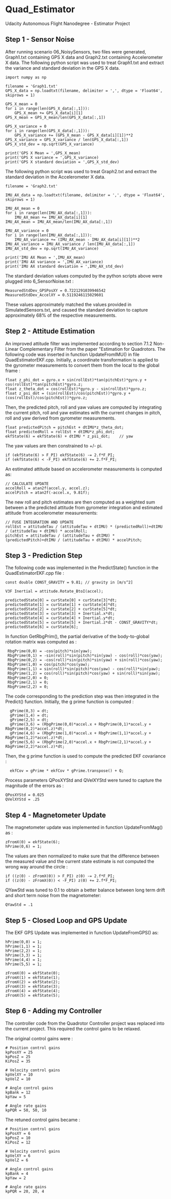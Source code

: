 # Quad_Estimator
Udacity Autonomous Flight Nanodegree - Estimator Project


## Step 1 - Sensor Noise

After running scenario 06_NoisySensors, two files were generated, Graph1.txt containing GPS X data and Graph2.txt containing Accelerometer X data. The following python script was used to treat Graph1.txt and extract the variance and standard deviation in the GPS X data.

```
import numpy as np

filename = 'Graph1.txt'
GPS_X_data = np.loadtxt(filename, delimiter = ',', dtype = 'Float64', skiprows = 1)

GPS_X_mean = 0
for i in range(len(GPS_X_data[:,1])):
    GPS_X_mean += GPS_X_data[i][1]
GPS_X_mean = GPS_X_mean/len(GPS_X_data[:,1])

GPS_X_variance = 0
for i in range(len(GPS_X_data[:,1])):
    GPS_X_variance += (GPS_X_mean - GPS_X_data[i][1])**2
GPS_X_variance = GPS_X_variance / len(GPS_X_data[:,1])
GPS_X_std_dev = np.sqrt(GPS_X_variance)

print('GPS X Mean = ',GPS_X_mean)
print('GPS X variance = ',GPS_X_variance)
print('GPS X standard deviation = ',GPS_X_std_dev)
```

The following python script was used to treat Graph2.txt and extract the standard deviation in the Accelerometer X data.

```
filename = 'Graph2.txt'

IMU_AX_data = np.loadtxt(filename, delimiter = ',', dtype = 'Float64', skiprows = 1)

IMU_AX_mean = 0
for i in range(len(IMU_AX_data[:,1])):
    IMU_AX_mean += IMU_AX_data[i][1]
IMU_AX_mean = IMU_AX_mean/len(IMU_AX_data[:,1])

IMU_AX_variance = 0
for i in range(len(IMU_AX_data[:,1])):
    IMU_AX_variance += (IMU_AX_mean - IMU_AX_data[i][1])**2
IMU_AX_variance = IMU_AX_variance / len(IMU_AX_data[:,1])
IMU_AX_std_dev = np.sqrt(IMU_AX_variance)

print('IMU AX Mean = ',IMU_AX_mean)
print('IMU AX variance = ',IMU_AX_variance)
print('IMU AX standard deviation = ',IMU_AX_std_dev)
```

The standard deviation values computed by the python scripts above were plugged into 6_SensorNoise.txt :

```
MeasuredStdDev_GPSPosXY = 0.7221291039946542
MeasuredStdDev_AccelXY = 0.5119246115029601
```

These values approximately matched the values provided in SimulatedSensors.txt, and caused the standard deviation to capture approximately 68% of the respective measurements.

## Step 2 - Attitude Estimation

An improved attitude filter was implemented according to section 7.1.2 Non-Linear Complementary Filter from the paper "Estimation for Quadrotors. The following code was inserted in function UpdateFromIMU() in file QuadEstimatorEKF.cpp. Initially, a coordinate transformation is applied to the gyrometer measurements to convert them from the local to the global frame : 
 
```
float z_phi_dot = gyro.x + sin(rollEst)*tan(pitchEst)*gyro.y + cos(rollEst)*tan(pitchEst)*gyro.z;
float z_theta_dot = cos(rollEst)*gyro.y - sin(rollEst)*gyro.z;    
float z_psi_dot = (sin(rollEst)/cos(pitchEst))*gyro.y + (cos(rollEst)/cos(pitchEst))*gyro.z;
```

Then, the predicted pitch, roll and yaw values are computed by integrating the current pitch, roll and yaw estimates with the current changes in pitch, roll and yaw derived from gyrometer measurements.

```
float predictedPitch = pitchEst + dtIMU*z_theta_dot;
float predictedRoll = rollEst + dtIMU*z_phi_dot;
ekfState(6) = ekfState(6) + dtIMU * z_psi_dot;    // yaw
```

The yaw values are then constrained to +/- pi. 

```
if (ekfState(6) > F_PI) ekfState(6) -= 2.f*F_PI;
if (ekfState(6) < -F_PI) ekfState(6) += 2.f*F_PI;
```

An estimated attitude based on accelerometer measurements is computed as:

```
// CALCULATE UPDATE
accelRoll = atan2f(accel.y, accel.z);
accelPitch = atan2f(-accel.x, 9.81f);
```

The new roll and pitch estimates are then computed as a weighted sum between a the predicted attitude from gyrometer integration and estimated attitude from accelerometer measurements:

```
// FUSE INTEGRATION AND UPDATE
rollEst = attitudeTau / (attitudeTau + dtIMU) * (predictedRoll)+dtIMU / (attitudeTau + dtIMU) * accelRoll;
pitchEst = attitudeTau / (attitudeTau + dtIMU) * (predictedPitch)+dtIMU / (attitudeTau + dtIMU) * accelPitch;
```


## Step 3 - Prediction Step

The following code was implemented in the PredictState() function in the QuadEstimatorEKF.cpp file :

```
const double CONST_GRAVITY = 9.81; // gravity in [m/s^2]
    
V3F Inertial = attitude.Rotate_BtoI(accel);
    
predictedState[0] = curState[0] + curState[3]*dt;
predictedState[1] = curState[1] + curState[4]*dt;
predictedState[2] = curState[2] + curState[5]*dt;
predictedState[3] = curState[3] + Inertial.x*dt;
predictedState[4] = curState[4] + Inertial.y*dt;
predictedState[5] = curState[5] + Inertial.z*dt - CONST_GRAVITY*dt;
predictedState[6] = curState[6];
```

In function GetRbgPrim(), the partial derivative of the body-to-global rotation matrix was computed as :

```
 RbgPrime(0,0) = -cos(pitch)*sin(yaw);
 RbgPrime(0,1) = -sin(roll)*sin(pitch)*sin(yaw) - cos(roll)*cos(yaw);
 RbgPrime(0,2) = -cos(roll)*sin(pitch)*sin(yaw) + sin(roll)*cos(yaw);
 RbgPrime(1,0) = cos(pitch)*cos(yaw);
 RbgPrime(1,1) = sin(roll)*sin(pitch)*cos(yaw) - cos(roll)*sin(yaw);
 RbgPrime(1,2) = cos(roll)*sin(pitch)*cos(yaw) + sin(roll)*sin(yaw);
 RbgPrime(2,0) = 0;
 RbgPrime(2,1) = 0;
 RbgPrime(2,2) = 0;
```

The code corresponding to the prediction step was then integrated in the Predict() function. Initially, the g prime function is computed :

```
  gPrime(0,3) = dt;
  gPrime(1,4) = dt;
  gPrime(2,5) = dt;
  gPrime(3,6) = (RbgPrime(0,0)*accel.x + RbgPrime(0,1)*accel.y + RbgPrime(0,2)*accel.z)*dt;
  gPrime(4,6) = (RbgPrime(1,0)*accel.x + RbgPrime(1,1)*accel.y + RbgPrime(1,2)*accel.z)*dt;
  gPrime(5,6) = (RbgPrime(2,0)*accel.x + RbgPrime(2,1)*accel.y + RbgPrime(2,2)*accel.z)*dt;
``` 

Then, the g prime function is used to compute the predicted EKF covariance :

``` 
  ekfCov = gPrime * ekfCov * gPrime.transpose() + Q;

``` 
Process parameters QPosXYStd and QVelXYStd were tuned to capture the magnitude of the errors as : 

```
QPosXYStd = 0.025
QVelXYStd = .25
```

## Step 4 - Magnetometer Update

The magnetometer update was implemented in function UpdateFromMag() as :

```
zFromX(0) = ekfState(6);
hPrime(0,6) = 1;
```    

The values are then normalized to make sure that the difference between the measured value and the current state estimate is not computed the wrong way around the circle :

```
if ((z(0) - zFromX(0)) > F_PI) z(0) -= 2.f*F_PI;
if ((z(0) - zFromX(0)) < -F_PI) z(0) += 2.f*F_PI;
```

QYawStd was tuned to 0.1 to obtain a better balance between long term drift and short term noise from the magnetometer:

```
QYawStd = .1
```

## Step 5 - Closed Loop and GPS Update

The EKF GPS Update was implemented in function UpdateFromGPS() as:

```
hPrime(0,0) = 1;
hPrime(1,1) = 1;
hPrime(2,2) = 1;
hPrime(3,3) = 1;
hPrime(4,4) = 1;
hPrime(5,5) = 1;
```

```
zFromX(0) = ekfState(0);
zFromX(1) = ekfState(1);
zFromX(2) = ekfState(2);
zFromX(3) = ekfState(3);
zFromX(4) = ekfState(4);
zFromX(5) = ekfState(5);
```

## Step 6 - Adding my Controller

The controller code from the Quadrotor Controller project was replaced into the current project. This required the control gains to be relaxed.

The original control gains were :
```
# Position control gains
kpPosXY = 25
kpPosZ = 25
KiPosZ = 35

# Velocity control gains
kpVelXY = 10
kpVelZ = 10

# Angle control gains
kpBank = 12
kpYaw = 5

# Angle rate gains
kpPQR = 50, 50, 10
```

The retuned control gains became :

```
# Position control gains
kpPosXY = 6
kpPosZ = 10
KiPosZ = 12

# Velocity control gains
kpVelXY = 6
kpVelZ = 6

# Angle control gains
kpBank = 4
kpYaw = 2

# Angle rate gains
kpPQR = 20, 20, 4
```






